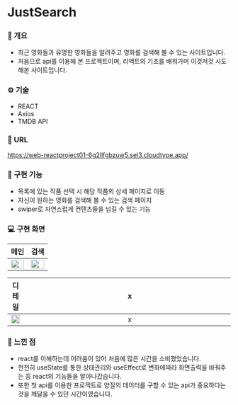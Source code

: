 # JustSearch

### :memo: 개요
- 최근 영화들과 유명한 영화들을 알려주고 영화를 검색해 볼 수 있는 사이트입니다.
- 처음으로 api를 이용해 본 프로젝트이며, 리액트의 기초를 배워가며 이것저것 시도해본 사이트입니다.

### ⚙️ 기술
- REACT
- Axios
- TMDB API

### 🔗 URL
<https://web-reactproject01-6g2llfgbzuw5.sel3.cloudtype.app/>

### 🧰 구현 기능
- 목록에 있는 작품 선택 시 해당 작품의 상세 페이지로 이동
- 자신이 원하는 영화를 검색해 볼 수 있는 검색 페이지
- swiper로 자연스럽게 컨텐츠들을 넘길 수 있는 기능

### 💻 구현 화면
|메인|검색|
|---|---|
|<img width="100%" src="https://user-images.githubusercontent.com/74894952/233029681-94f71e04-86bb-49d1-9a4b-0f32ab68bd1f.gif"/>|<img width="100%" src="https://user-images.githubusercontent.com/74894952/233029697-0431fcb5-5acb-4a53-a7a8-e73dde88072f.gif"/>|

|디테일|&nbsp;&nbsp;&nbsp;&nbsp;&nbsp;&nbsp;&nbsp;&nbsp;&nbsp;&nbsp;&nbsp;&nbsp;&nbsp;&nbsp;&nbsp;&nbsp;&nbsp;&nbsp;&nbsp;&nbsp;&nbsp;&nbsp;&nbsp;&nbsp;&nbsp;&nbsp;&nbsp;&nbsp;&nbsp;&nbsp;&nbsp;&nbsp;&nbsp;&nbsp;&nbsp;&nbsp;&nbsp;&nbsp;&nbsp;&nbsp;&nbsp;&nbsp;&nbsp;&nbsp;&nbsp;&nbsp;&nbsp;&nbsp;&nbsp;&nbsp;&nbsp;&nbsp;&nbsp;x&nbsp;&nbsp;&nbsp;&nbsp;&nbsp;&nbsp;&nbsp;&nbsp;&nbsp;&nbsp;&nbsp;&nbsp;&nbsp;&nbsp;&nbsp;&nbsp;&nbsp;&nbsp;&nbsp;&nbsp;&nbsp;&nbsp;&nbsp;&nbsp;&nbsp;&nbsp;&nbsp;&nbsp;&nbsp;&nbsp;&nbsp;&nbsp;&nbsp;&nbsp;&nbsp;&nbsp;&nbsp;&nbsp;&nbsp;&nbsp;&nbsp;&nbsp;&nbsp;&nbsp;&nbsp;&nbsp;&nbsp;&nbsp;&nbsp;&nbsp;&nbsp;&nbsp;&nbsp;&nbsp;|
|---|---|
|<img width="100%" src="https://user-images.githubusercontent.com/74894952/233029692-d6324afa-5ed5-4b46-bd41-f3c76e284eb8.gif"/>|&nbsp;&nbsp;&nbsp;&nbsp;&nbsp;&nbsp;&nbsp;&nbsp;&nbsp;&nbsp;&nbsp;&nbsp;&nbsp;&nbsp;&nbsp;&nbsp;&nbsp;&nbsp;&nbsp;&nbsp;&nbsp;&nbsp;&nbsp;&nbsp;&nbsp;&nbsp;&nbsp;&nbsp;&nbsp;&nbsp;&nbsp;&nbsp;&nbsp;&nbsp;&nbsp;&nbsp;&nbsp;&nbsp;&nbsp;&nbsp;&nbsp;&nbsp;&nbsp;&nbsp;&nbsp;&nbsp;&nbsp;&nbsp;&nbsp;&nbsp;&nbsp;&nbsp;&nbsp;x&nbsp;&nbsp;&nbsp;&nbsp;&nbsp;&nbsp;&nbsp;&nbsp;&nbsp;&nbsp;&nbsp;&nbsp;&nbsp;&nbsp;&nbsp;&nbsp;&nbsp;&nbsp;&nbsp;&nbsp;&nbsp;&nbsp;&nbsp;&nbsp;&nbsp;&nbsp;&nbsp;&nbsp;&nbsp;&nbsp;&nbsp;&nbsp;&nbsp;&nbsp;&nbsp;&nbsp;&nbsp;&nbsp;&nbsp;&nbsp;&nbsp;&nbsp;&nbsp;&nbsp;&nbsp;&nbsp;&nbsp;&nbsp;&nbsp;&nbsp;&nbsp;&nbsp;&nbsp;&nbsp;|

### 🤔 느낀 점
- react를 이해하는데 어려움이 있어 처음에 많은 시간을 소비했었습니다.
- 천천히 useState를 통한 상태관리와 useEffect로 변화에따라 화면출력을 바꿔주는 등 react의 기능들을 알아나갔습니다.
- 또한 첫 api를 이용한 프로젝트로 양질의 데이터를 구할 수 있는 api가 중요하다는 것을 깨달을 수 있던 시간이였습니다.
